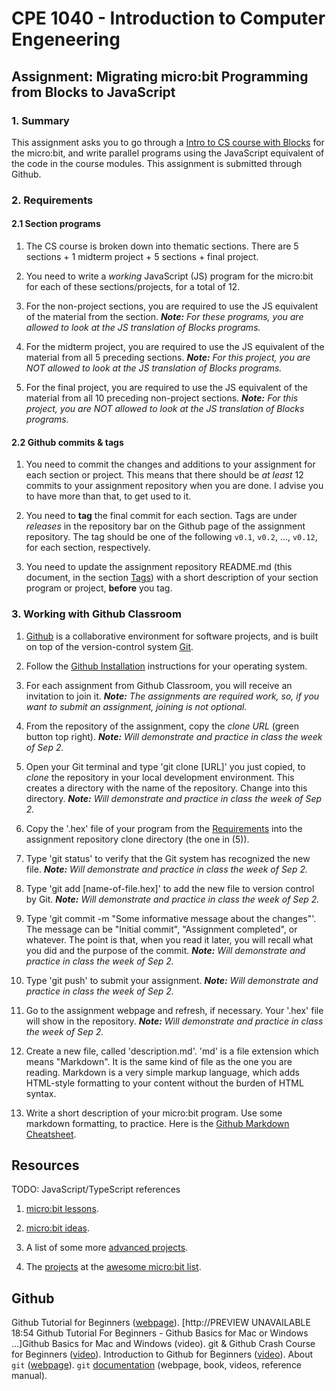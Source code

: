 # CPE 1040 - Introduction to Computer Engeneering

## Assignment: Migrating micro:bit Programming from Blocks to JavaScript

### 1. Summary

This assignment asks you to go through a [Intro to CS course with Blocks](https://makecode.microbit.org/courses/csintro) for the micro:bit, and write parallel programs using the JavaScript equivalent of the code in the course modules. This assignment is submitted through Github.

### 2. Requirements

#### 2.1 Section programs

1. The CS course is broken down into thematic sections. There are 5 sections + 1 midterm project + 5 sections + final project.

2. You need to write a _working_ JavaScript (JS) program for the micro:bit for each of these sections/projects, for a total of 12.  

3. For the non-project sections, you are required to use the JS equivalent of the material from the section. _**Note:** For these programs, you are allowed to look at the JS translation of Blocks programs._

4. For the midterm project, you are required to use the JS equivalent of the material from all 5 preceding sections.  _**Note:** For this project, you are NOT allowed to look at the JS translation of Blocks programs._

5. For the final project, you are required to use the JS equivalent of the material from all 10 preceding non-project sections. _**Note:** For this project, you are NOT allowed to look at the JS translation of Blocks programs._

#### 2.2 Github commits & tags

1. You need to commit the changes and additions to your assignment for each section or project. This means that there should be _at least_ 12 commits to your assignment repository when you are done. I advise you to have more than that, to get used to it.

2. You need to **tag** the final commit for each section. Tags are under _releases_ in the repository bar on the Github page of the assignment repository. The tag should be one of the following `v0.1`, `v0.2`, ..., `v0.12`, for each section, respectively.

3. You need to update the assignment repository README.md (this document, in the section [Tags](#tags)) with a short description of your section program or project, **before** you tag.


### 3. Working with Github Classroom

1. [Github](https://github.com) is a collaborative environment for software projects, and is built on top of the version-control system [Git](https://git-scm.com/book/en/v2/Getting-Started-What-is-Git%3F).

2. Follow the [Github Installation](#github-installation) instructions for your operating system.

3. For each assignment from Github Classroom, you will receive an invitation to join it. _**Note:** The assignments are required work, so, if you want to submit an assignment, joining is not optional._

4. From the repository of the assignment, copy the _clone URL_ (green button top right). _**Note:** Will demonstrate and practice in class the week of Sep 2._

5. Open your Git terminal and type 'git clone [URL]' you just copied, to _clone_ the repository in your local development environment. This creates a directory with the name of the repository. Change into this directory. _**Note:** Will demonstrate and practice in class the week of Sep 2._

6. Copy the '.hex' file of your program from the [Requirements](#requirements) into the assignment repository clone directory (the one in (5)).

7. Type 'git status' to verify that the Git system has recognized the new file. _**Note:** Will demonstrate and practice in class the week of Sep 2._

8. Type 'git add [name-of-file.hex]' to add the new file to version control by Git. _**Note:** Will demonstrate and practice in class the week of Sep 2._

9. Type 'git commit -m "Some informative message about the changes"'. The message can be "Initial commit", "Assignment completed", or whatever. The point is that, when you read it later, you will recall what you did and the purpose of the commit. _**Note:** Will demonstrate and practice in class the week of Sep 2._

10. Type 'git push' to submit your assignment. _**Note:** Will demonstrate and practice in class the week of Sep 2._

11. Go to the assignment webpage and refresh, if necessary. Your '.hex' file will show in the repository. _**Note:** Will demonstrate and practice in class the week of Sep 2._

12. Create a new file, called 'description.md'. 'md' is a file extension which means "Markdown". It is the same kind of file as the one you are reading. Markdown is a very simple markup language, which adds HTML-style formatting to your content without the burden of HTML syntax.

13. Write a short description of your micro:bit program. Use some markdown formatting, to practice. Here is the [Github Markdown Cheatsheet](https://github.com/adam-p/markdown-here/wiki/Markdown-Cheatsheet).

## Resources

TODO: JavaScript/TypeScript references

1. [micro:bit lessons](https://makecode.microbit.org/lessons).

2. [micro:bit ideas](https://microbit.org/ideas/).

3. A list of some more [advanced projects](https://www.itpro.co.uk/desktop-hardware/26289/13-top-bbc-micro-bit-projects).

4. The [projects](https://www.itpro.co.uk/desktop-hardware/26289/13-top-bbc-micro-bit-projects) at the [awesome micro:bit list](https://github.com/carlosperate/awesome-microbit).

## Github

Github Tutorial for Beginners ([webpage](https://product.hubspot.com/blog/git-and-github-tutorial-for-beginners)).
[http://PREVIEW UNAVAILABLE 18:54 Github Tutorial For Beginners - Github Basics for Mac or Windows ...]Github Basics for Mac and Windows (video).
git & Github Crash Course for Beginners ([video](https://www.youtube.com/watch?v=SWYqp7iY_Tc)).
Introduction to Github for Beginners ([video](https://www.youtube.com/watch?v=fQLK8Ib_SKk)).
About `git` ([webpage](https://git-scm.com/about)).
`git` [documentation](https://git-scm.com/doc) (webpage, book, videos, reference manual).
